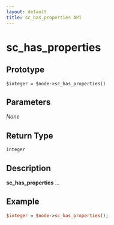 ```yaml
---
layout: default
title: sc_has_properties API
---
```



sc_has_properties
=================


Prototype
---------

```
$integer = $node->sc_has_properties()
```


Parameters
----------

_None_

Return Type
-----------

`integer`


Description
-----------

**sc_has_properties** ...


Example
-------

```perl
$integer = $node->sc_has_properties();
```
